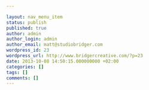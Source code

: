 ```yaml
---

layout: nav_menu_item
status: publish
published: true
author: admin
author_login: admin
author_email: matt@studiobridger.com
wordpress_id: 23
wordpress_url: http://www.bridgercreative.com/?p=23
date: 2013-10-08 14:50:15.000000000 +02:00
categories: []
tags: []
comments: []
---
```


